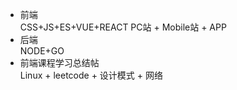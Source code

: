 - 前端  
  CSS+JS+ES+VUE+REACT PC站 + Mobile站 + APP  
- 后端  
  NODE+GO  
- 前端课程学习总结帖     
  Linux + leetcode + 设计模式 + 网络  